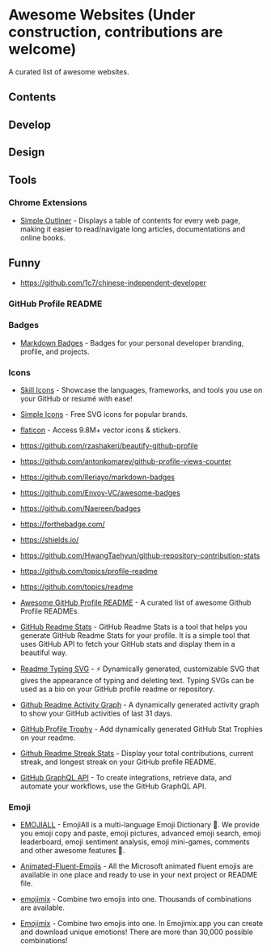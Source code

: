 # Awesome Websites (Under construction, contributions are welcome)

<!-- [![Awesome](image/awesome.svg)](https://awesome.re) [![ZH](image/chinese.svg)](README_zh.md) -->

A curated list of awesome websites.


## Contents

<!-- - [Develop](#develop)
- [Design](#design)
- [Funny](#funny)
  - [GitHub Profile README](#github-profile-readme)
  - [Emoji](#emoji) -->

## Develop

## Design

## Tools

### Chrome Extensions

- [Simple Outliner](https://chrome.google.com/webstore/detail/simple-outliner-%E6%99%BA%E8%83%BD%E7%BD%91%E9%A1%B5%E5%A4%A7%E7%BA%B2/ppdjhggfcaenclmimmdigbcglfoklgaf) - Displays a table of contents for every web page, making it easier to read/navigate long articles, documentations and online books.

## Funny

- https://github.com/1c7/chinese-independent-developer

### GitHub Profile README

### Badges

- [Markdown Badges](https://github.com/Ileriayo/markdown-badges) - Badges for your personal developer branding, profile, and projects.

### Icons

- [Skill Icons](https://skillicons.dev/) - Showcase the languages, frameworks, and tools you use on your GitHub or resumé with ease!
- [Simple Icons](https://simpleicons.org/) - Free SVG icons for popular brands.
- [flaticon](https://www.flaticon.com/) - Access 9.8M+ vector icons & stickers.

- https://github.com/rzashakeri/beautify-github-profile
- https://github.com/antonkomarev/github-profile-views-counter
- https://github.com/Ileriayo/markdown-badges
- https://github.com/Envoy-VC/awesome-badges
- https://github.com/Naereen/badges
- https://forthebadge.com/
- https://shields.io/
- https://github.com/HwangTaehyun/github-repository-contribution-stats
- https://github.com/topics/profile-readme
- https://github.com/topics/readme

- [Awesome GitHub Profile README](https://github.com/abhisheknaiidu/awesome-github-profile-readme) - A curated list of awesome Github Profile READMEs.

- [GitHub Readme Stats](https://github.com/anuraghazra/github-readme-stats) - GitHub Readme Stats is a tool that helps you generate GitHub Readme Stats for your profile. It is a simple tool that uses GitHub API to fetch your GitHub stats and display them in a beautiful way.

- [Readme Typing SVG](https://readme-typing-svg.demolab.com/demo/) - ⚡ Dynamically generated, customizable SVG that gives the appearance of typing and deleting text. Typing SVGs can be used as a bio on your GitHub profile readme or repository.

- [Github Readme Activity Graph](https://github.com/Ashutosh00710/github-readme-activity-graph/) - A dynamically generated activity graph to show your GitHub activities of last 31 days.

- [GitHub Profile Trophy](https://github.com/ryo-ma/github-profile-trophy/) - Add dynamically generated GitHub Stat Trophies on your readme.
- [Github Readme Streak Stats](https://github.com/DenverCoder1/github-readme-streak-stats) - Display your total contributions, current streak, and longest streak on your GitHub profile README.

- [GitHub GraphQL API](https://docs.github.com/en/graphql) - To create integrations, retrieve data, and automate your workflows, use the GitHub GraphQL API.

### Emoji

- [EMOJIALL](https://emojiall.com/) - EmojiAll is a multi-language Emoji Dictionary 📖. We provide you emoji copy and paste, emoji pictures, advanced emoji search, emoji leaderboard, emoji sentiment analysis, emoji mini-games, comments and other awesome features 🥰.

- [Animated-Fluent-Emojis](https://github.com/Tarikul-Islam-Anik/Animated-Fluent-Emojis) - All the Microsoft animated fluent emojis are available in one place and ready to use in your next project or README file.

- [emojimix](https://tikolu.net/emojimix) - Combine two emojis into one. Thousands of combinations are available.

- [Emojimix](https://emojimix.app/) - Combine two emojis into one. In Emojimix.app you can create and download unique emotions! There are more than 30,000 possible combinations!
